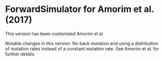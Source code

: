 # ForwardSimulator for Amorim et al. (2017)

This version has been customized Amorim et al.

Notable changes in this version: No back mutation and using a distribution of mutation rates instead of a constant mutation rate. See Amorim et al. for further details.
